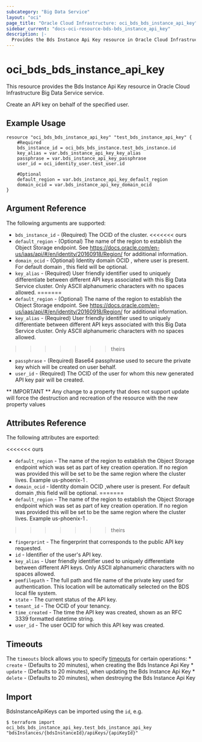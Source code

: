 ```yaml
---
subcategory: "Big Data Service"
layout: "oci"
page_title: "Oracle Cloud Infrastructure: oci_bds_bds_instance_api_key"
sidebar_current: "docs-oci-resource-bds-bds_instance_api_key"
description: |-
  Provides the Bds Instance Api Key resource in Oracle Cloud Infrastructure Big Data Service service
---
```


# oci_bds_bds_instance_api_key
This resource provides the Bds Instance Api Key resource in Oracle Cloud Infrastructure Big Data Service service.

Create an API key on behalf of the specified user.


## Example Usage

```hcl
resource "oci_bds_bds_instance_api_key" "test_bds_instance_api_key" {
	#Required
	bds_instance_id = oci_bds_bds_instance.test_bds_instance.id
	key_alias = var.bds_instance_api_key_key_alias
	passphrase = var.bds_instance_api_key_passphrase
	user_id = oci_identity_user.test_user.id

	#Optional
	default_region = var.bds_instance_api_key_default_region
	domain_ocid = var.bds_instance_api_key_domain_ocid
}
```

## Argument Reference

The following arguments are supported:

* `bds_instance_id` - (Required) The OCID of the cluster.
<<<<<<< ours
* `default_region` - (Optional) The name of the region to establish the Object Storage endpoint. See https://docs.oracle.com/en-us/iaas/api/#/en/identity/20160918/Region/ for additional information. 
* `domain_ocid` - (Optional) Identity domain OCID , where user is present. For default domain , this field will be optional.
* `key_alias` - (Required) User friendly identifier used to uniquely differentiate between different API keys associated with this Big Data Service cluster. Only ASCII alphanumeric characters with no spaces allowed. 
=======
* `default_region` - (Optional) The name of the region to establish the Object Storage endpoint. See https://docs.oracle.com/en-us/iaas/api/#/en/identity/20160918/Region/ for additional information.
* `key_alias` - (Required) User friendly identifier used to uniquely differentiate between different API keys associated with this Big Data Service cluster. Only ASCII alphanumeric characters with no spaces allowed.
>>>>>>> theirs
* `passphrase` - (Required) Base64 passphrase used to secure the private key which will be created on user behalf.
* `user_id` - (Required) The OCID of the user for whom this new generated API key pair will be created.


** IMPORTANT **
Any change to a property that does not support update will force the destruction and recreation of the resource with the new property values

## Attributes Reference

The following attributes are exported:

<<<<<<< ours
* `default_region` - The name of the region to establish the Object Storage endpoint which was set as part of key creation operation. If no region was provided this will be set to be the same region where the cluster lives. Example us-phoenix-1 . 
* `domain_ocid` - Identity domain OCID ,where user is present. For default domain ,this field will be optional.
=======
* `default_region` - The name of the region to establish the Object Storage endpoint which was set as part of key creation operation. If no region was provided this will be set to be the same region where the cluster lives. Example us-phoenix-1 .
>>>>>>> theirs
* `fingerprint` - The fingerprint that corresponds to the public API key requested.
* `id` - Identifier of the user's API key.
* `key_alias` - User friendly identifier used to uniquely differentiate between different API keys. Only ASCII alphanumeric characters with no spaces allowed.
* `pemfilepath` - The full path and file name of the private key used for authentication. This location will be automatically selected on the BDS local file system.
* `state` - The current status of the API key.
* `tenant_id` - The OCID of your tenancy.
* `time_created` - The time the API key was created, shown as an RFC 3339 formatted datetime string.
* `user_id` - The user OCID for which this API key was created.

## Timeouts

The `timeouts` block allows you to specify [timeouts](https://registry.terraform.io/providers/oracle/oci/latest/docs/guides/changing_timeouts) for certain operations:
	* `create` - (Defaults to 20 minutes), when creating the Bds Instance Api Key
	* `update` - (Defaults to 20 minutes), when updating the Bds Instance Api Key
	* `delete` - (Defaults to 20 minutes), when destroying the Bds Instance Api Key


## Import

BdsInstanceApiKeys can be imported using the `id`, e.g.

```
$ terraform import oci_bds_bds_instance_api_key.test_bds_instance_api_key "bdsInstances/{bdsInstanceId}/apiKeys/{apiKeyId}" 
```
